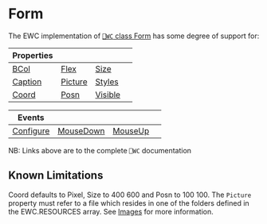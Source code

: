 # Form

The EWC implementation of [`⎕WC` class Form](https://help.dyalog.com/19.0/index.htm#GUI/Objects/Form.htm) has some degree of support for:

| Properties|  |  |  |
|--|--|--|--|
 |  [BCol](https://help.dyalog.com/19.0/index.htm#GUI/Properties/BCol.htm)        |  [Flex](https://help.dyalog.com/19.0/index.htm#GUI/Properties/Flex.htm)        |  [Size](https://help.dyalog.com/19.0/index.htm#GUI/Properties/Size.htm)        |                                                                         |
 |  [Caption](https://help.dyalog.com/19.0/index.htm#GUI/Properties/Caption.htm)  |  [Picture](https://help.dyalog.com/19.0/index.htm#GUI/Properties/Picture.htm)  |  [Styles](https://help.dyalog.com/19.0/index.htm#GUI/Properties/Styles.htm)    |                                                                         |
 |  [Coord](https://help.dyalog.com/19.0/index.htm#GUI/Properties/Coord.htm)      |  [Posn](https://help.dyalog.com/19.0/index.htm#GUI/Properties/Posn.htm)        |  [Visible](https://help.dyalog.com/19.0/index.htm#GUI/Properties/Visible.htm)  |                                                                         |


| Events|  |  |  |
|--|--|--|--|
 |  [Configure](https://help.dyalog.com/19.0/index.htm#GUI/MethodOrEvents/Configure.htm)  |  [MouseDown](https://help.dyalog.com/19.0/index.htm#GUI/MethodOrEvents/MouseDown.htm)  |  [MouseUp](https://help.dyalog.com/19.0/index.htm#GUI/MethodOrEvents/MouseUp.htm)  |                                                                                       |

NB: Links above are to the complete `⎕WC` documentation

## Known Limitations

Coord defaults to Pixel, Size to 400 600 and Posn to 100 100.
The `Picture` property must refer to a file which resides in one of the folders
defined in the EWC.RESOURCES array. See [Images](../Usage/Configuration.md)
for more information.
